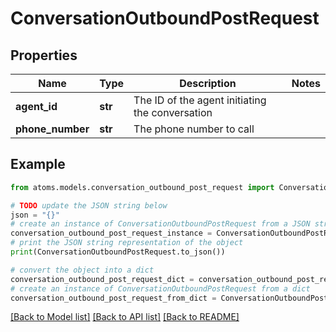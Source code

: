 # ConversationOutboundPostRequest


## Properties

Name | Type | Description | Notes
------------ | ------------- | ------------- | -------------
**agent_id** | **str** | The ID of the agent initiating the conversation | 
**phone_number** | **str** | The phone number to call | 

## Example

```python
from atoms.models.conversation_outbound_post_request import ConversationOutboundPostRequest

# TODO update the JSON string below
json = "{}"
# create an instance of ConversationOutboundPostRequest from a JSON string
conversation_outbound_post_request_instance = ConversationOutboundPostRequest.from_json(json)
# print the JSON string representation of the object
print(ConversationOutboundPostRequest.to_json())

# convert the object into a dict
conversation_outbound_post_request_dict = conversation_outbound_post_request_instance.to_dict()
# create an instance of ConversationOutboundPostRequest from a dict
conversation_outbound_post_request_from_dict = ConversationOutboundPostRequest.from_dict(conversation_outbound_post_request_dict)
```
[[Back to Model list]](../README.md#documentation-for-models) [[Back to API list]](../README.md#documentation-for-api-endpoints) [[Back to README]](../README.md)


